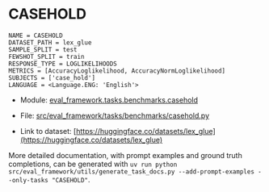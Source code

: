 # CASEHOLD

````
NAME = CASEHOLD
DATASET_PATH = lex_glue
SAMPLE_SPLIT = test
FEWSHOT_SPLIT = train
RESPONSE_TYPE = LOGLIKELIHOODS
METRICS = [AccuracyLoglikelihood, AccuracyNormLoglikelihood]
SUBJECTS = ['case_hold']
LANGUAGE = <Language.ENG: 'English'>
````

- Module: [eval_framework.tasks.benchmarks.casehold](eval_framework.tasks.benchmarks.casehold)

- File: [src/eval_framework/tasks/benchmarks/casehold.py](../../src/eval_framework/tasks/benchmarks/casehold.py)

- Link to dataset: [https://huggingface.co/datasets/lex_glue](https://huggingface.co/datasets/lex_glue)

More detailed documentation, with prompt examples and ground truth completions, can be generated with `uv run python src/eval_framework/utils/generate_task_docs.py --add-prompt-examples --only-tasks "CASEHOLD"`.
